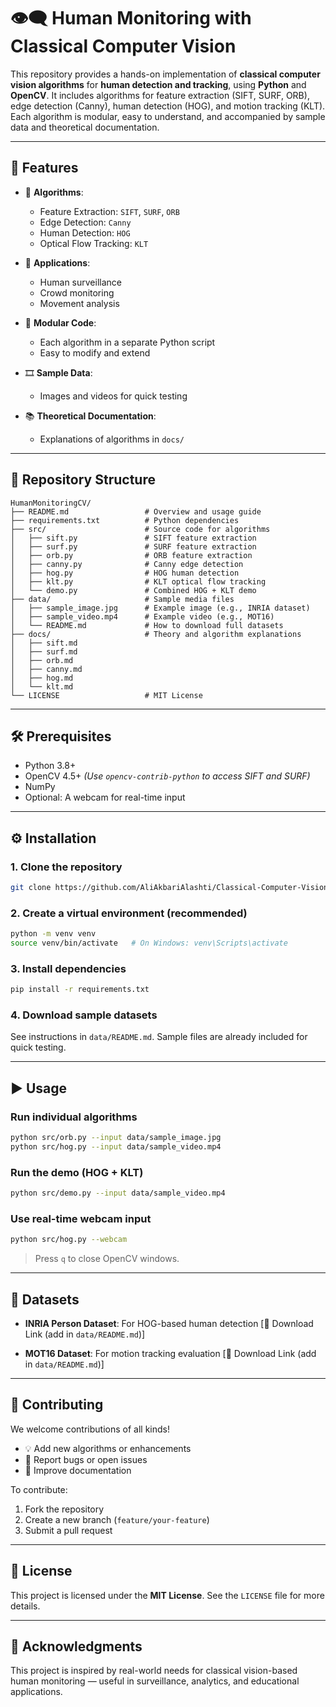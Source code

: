 # 👁️‍🗨️ Human Monitoring with Classical Computer Vision

This repository provides a hands-on implementation of **classical computer vision algorithms** for **human detection and tracking**, using **Python** and **OpenCV**. It includes algorithms for feature extraction (SIFT, SURF, ORB), edge detection (Canny), human detection (HOG), and motion tracking (KLT). Each algorithm is modular, easy to understand, and accompanied by sample data and theoretical documentation.

---

## 🚀 Features

* 🧠 **Algorithms**:

  * Feature Extraction: `SIFT`, `SURF`, `ORB`
  * Edge Detection: `Canny`
  * Human Detection: `HOG`
  * Optical Flow Tracking: `KLT`

* 🎯 **Applications**:

  * Human surveillance
  * Crowd monitoring
  * Movement analysis

* 🧩 **Modular Code**:

  * Each algorithm in a separate Python script
  * Easy to modify and extend

* 🎞 **Sample Data**:

  * Images and videos for quick testing

* 📚 **Theoretical Documentation**:

  * Explanations of algorithms in `docs/`

---

## 📁 Repository Structure

```
HumanMonitoringCV/
├── README.md                 # Overview and usage guide
├── requirements.txt          # Python dependencies
├── src/                      # Source code for algorithms
│   ├── sift.py               # SIFT feature extraction
│   ├── surf.py               # SURF feature extraction
│   ├── orb.py                # ORB feature extraction
│   ├── canny.py              # Canny edge detection
│   ├── hog.py                # HOG human detection
│   ├── klt.py                # KLT optical flow tracking
│   └── demo.py               # Combined HOG + KLT demo
├── data/                     # Sample media files
│   ├── sample_image.jpg      # Example image (e.g., INRIA dataset)
│   ├── sample_video.mp4      # Example video (e.g., MOT16)
│   └── README.md             # How to download full datasets
├── docs/                     # Theory and algorithm explanations
│   ├── sift.md
│   ├── surf.md
│   ├── orb.md
│   ├── canny.md
│   ├── hog.md
│   └── klt.md
└── LICENSE                   # MIT License
```

---

## 🛠️ Prerequisites

* Python 3.8+
* OpenCV 4.5+
  *(Use `opencv-contrib-python` to access SIFT and SURF)*
* NumPy
* Optional: A webcam for real-time input

---

## ⚙️ Installation

### 1. Clone the repository

```bash
git clone https://github.com/AliAkbariAlashti/Classical-Computer-Vision-Algorithms
```

### 2. Create a virtual environment (recommended)

```bash
python -m venv venv
source venv/bin/activate   # On Windows: venv\Scripts\activate
```

### 3. Install dependencies

```bash
pip install -r requirements.txt
```

### 4. Download sample datasets

See instructions in `data/README.md`. Sample files are already included for quick testing.

---

## ▶️ Usage

### Run individual algorithms

```bash
python src/orb.py --input data/sample_image.jpg
python src/hog.py --input data/sample_video.mp4
```

### Run the demo (HOG + KLT)

```bash
python src/demo.py --input data/sample_video.mp4
```

### Use real-time webcam input

```bash
python src/hog.py --webcam
```

> Press `q` to close OpenCV windows.

---

## 🎥 Datasets

* **INRIA Person Dataset**:
  For HOG-based human detection
  \[🔗 Download Link (add in `data/README.md`)]

* **MOT16 Dataset**:
  For motion tracking evaluation
  \[🔗 Download Link (add in `data/README.md`)]

---

## 🤝 Contributing

We welcome contributions of all kinds!

* 💡 Add new algorithms or enhancements
* 🐞 Report bugs or open issues
* 📄 Improve documentation

To contribute:

1. Fork the repository
2. Create a new branch (`feature/your-feature`)
3. Submit a pull request

---

## 📜 License

This project is licensed under the **MIT License**.
See the `LICENSE` file for more details.

---

## 🙌 Acknowledgments

This project is inspired by real-world needs for classical vision-based human monitoring — useful in surveillance, analytics, and educational applications.
